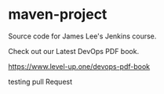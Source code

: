 # maven-project
Source code for James Lee's Jenkins course.

Check out our Latest DevOps PDF book.

https://www.level-up.one/devops-pdf-book

testing pull Request
